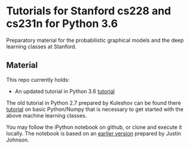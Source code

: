 # Tutorials for Stanford cs228 and cs231n for Python 3.6

Preparatory material for the probabilistic graphical models and the deep learning classes at Stanford.

## Material

This repo currently holds:

* An updated tutorial in Python 3.6 [tutorial](https://github.com/fchesnay/cs228-material/blob/master/tutorials/python/cs228-python-tutorial.ipynb) 

The old tutorial in Python 2.7 prepared by Kuleshov can be found there [tutorial](https://github.com/kuleshov/cs228-material/blob/master/tutorials/python/cs228-python-tutorial.ipynb) on basic Python/Numpy that is necessary to get started with the above machine learning classes.

You may follow the iPython notebook on github, or clone and execute it locally.
The notebook is based on an [earlier version](http://cs231n.github.io/python-numpy-tutorial/) prepared by Justin Johnson.

